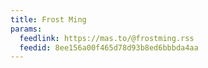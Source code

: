 ```yaml
---
title: Frost Ming
params:
  feedlink: https://mas.to/@frostming.rss
  feedid: 8ee156a00f465d78d93b8ed6bbbda4aa
---
```

